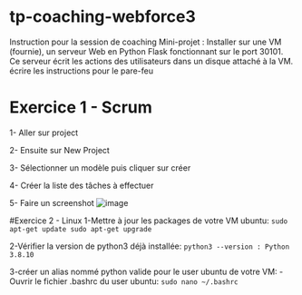 # tp-coaching-webforce3
Instruction pour la session de coaching
Mini-projet : Installer sur une VM (fournie), un serveur Web en Python Flask fonctionnant sur le port 30101. Ce serveur écrit les actions des utilisateurs dans un disque attaché à la VM. écrire les instructions pour le pare-feu
# Exercice 1 - Scrum
1- Aller sur project

2- Ensuite sur New Project

3- Sélectionner un modèle puis cliquer sur créer

4- Créer la liste des tâches à effectuer

5- Faire un screenshot
![image](https://user-images.githubusercontent.com/122799110/221375751-668a22c8-63ab-45d6-a0cb-36580aaf6208.png)

#Exercice 2 - Linux
1-Mettre à jour les packages de votre VM ubuntu:
``
sudo apt-get update
sudo apt-get upgrade
``

2-Vérifier la version de python3 déjà installée:
`python3 --version : Python 3.8.10 `

3-créer un alias nommé python valide pour le user ubuntu de votre VM:
  -Ouvrir le fichier .bashrc du user ubuntu:
  `sudo nano ~/.bashrc`
  


